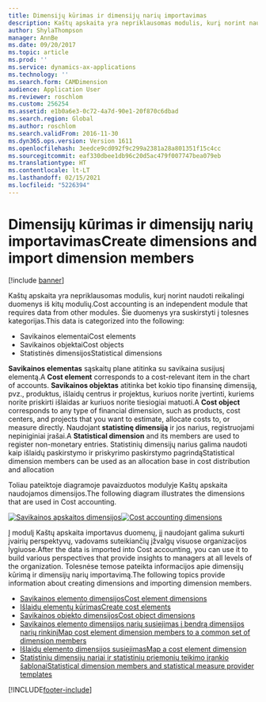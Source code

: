 ```yaml
---
title: Dimensijų kūrimas ir dimensijų narių importavimas
description: Kaštų apskaita yra nepriklausomas modulis, kurį norint naudoti reikalingi bendrieji duomenys iš kitų modulių.
author: ShylaThompson
manager: AnnBe
ms.date: 09/20/2017
ms.topic: article
ms.prod: ''
ms.service: dynamics-ax-applications
ms.technology: ''
ms.search.form: CAMDimension
audience: Application User
ms.reviewer: roschlom
ms.custom: 256254
ms.assetid: e1b0a6e3-0c72-4a7d-90e1-20f870c6dbad
ms.search.region: Global
ms.author: roschlom
ms.search.validFrom: 2016-11-30
ms.dyn365.ops.version: Version 1611
ms.openlocfilehash: 3eedce9cd092f9c299a2381a28a801351f15c4cc
ms.sourcegitcommit: eaf330dbee1db96c20d5ac479f007747bea079eb
ms.translationtype: HT
ms.contentlocale: lt-LT
ms.lasthandoff: 02/15/2021
ms.locfileid: "5226394"
---
```

# <a name="create-dimensions-and-import-dimension-members"></a><span data-ttu-id="3894a-103">Dimensijų kūrimas ir dimensijų narių importavimas</span><span class="sxs-lookup"><span data-stu-id="3894a-103">Create dimensions and import dimension members</span></span>

[!include [banner](../includes/banner.md)]

<span data-ttu-id="3894a-104">Kaštų apskaita yra nepriklausomas modulis, kurį norint naudoti reikalingi duomenys iš kitų modulių.</span><span class="sxs-lookup"><span data-stu-id="3894a-104">Cost accounting is an independent module that requires data from other modules.</span></span> <span data-ttu-id="3894a-105">Šie duomenys yra suskirstyti į tolesnes kategorijas.</span><span class="sxs-lookup"><span data-stu-id="3894a-105">This data is categorized into the following:</span></span>

-  <span data-ttu-id="3894a-106">Savikainos elementai</span><span class="sxs-lookup"><span data-stu-id="3894a-106">Cost elements</span></span>
-  <span data-ttu-id="3894a-107">Savikainos objektai</span><span class="sxs-lookup"><span data-stu-id="3894a-107">Cost objects</span></span>
-  <span data-ttu-id="3894a-108">Statistinės dimensijos</span><span class="sxs-lookup"><span data-stu-id="3894a-108">Statistical dimensions</span></span>

<span data-ttu-id="3894a-109">**Savikainos elementas** sąskaitų plane atitinka su savikaina susijusį elementą.</span><span class="sxs-lookup"><span data-stu-id="3894a-109">A **Cost element** corresponds to a cost-relevant item in the chart of accounts.</span></span> <span data-ttu-id="3894a-110">**Savikainos objektas** atitinka bet kokio tipo finansinę dimensiją, pvz., produktus, išlaidų centrus ir projektus, kuriuos norite įvertinti, kuriems norite priskirti išlaidas ar kuriuos norite tiesiogiai matuoti.</span><span class="sxs-lookup"><span data-stu-id="3894a-110">A **Cost object** corresponds to any type of financial dimension, such as products, cost centers, and projects that you want to estimate, allocate costs to, or measure directly.</span></span> <span data-ttu-id="3894a-111">Naudojant **statistinę dimensiją** ir jos narius, registruojami nepiniginiai įrašai.</span><span class="sxs-lookup"><span data-stu-id="3894a-111">A **Statistical dimension** and its members are used to register non-monetary entries.</span></span> <span data-ttu-id="3894a-112">Statistinių dimensijų narius galima naudoti kaip išlaidų paskirstymo ir priskyrimo paskirstymo pagrindą</span><span class="sxs-lookup"><span data-stu-id="3894a-112">Statistical dimension members can be used as an allocation base in cost distribution and allocation</span></span> 

<span data-ttu-id="3894a-113">Toliau pateiktoje diagramoje pavaizduotos modulyje Kaštų apskaita naudojamos dimensijos.</span><span class="sxs-lookup"><span data-stu-id="3894a-113">The following diagram illustrates the dimensions that are used in Cost accounting.</span></span>

<span data-ttu-id="3894a-114">[![Savikainos apskaitos dimensijos](./media/cost-eos-dimensions.png)](./media/cost-eos-dimensions.png)</span><span class="sxs-lookup"><span data-stu-id="3894a-114">[![Cost accounting dimensions](./media/cost-eos-dimensions.png)](./media/cost-eos-dimensions.png)</span></span>

<span data-ttu-id="3894a-115">Į modulį Kaštų apskaita importavus duomenų, jį naudojant galima sukurti įvairių perspektyvų, vadovams suteikiančių įžvalgų visuose organizacijos lygiuose.</span><span class="sxs-lookup"><span data-stu-id="3894a-115">After the data is imported into Cost accounting, you can use it to build various perspectives that provide insights to managers at all levels of the organization.</span></span> <span data-ttu-id="3894a-116">Tolesnėse temose pateikta informacijos apie dimensijų kūrimą ir dimensijų narių importavimą.</span><span class="sxs-lookup"><span data-stu-id="3894a-116">The following topics provide information about creating dimensions and importing dimension members.</span></span> 

-  [<span data-ttu-id="3894a-117">Savikainos elemento dimensijos</span><span class="sxs-lookup"><span data-stu-id="3894a-117">Cost element dimensions</span></span>](cost-elements.md)
-  [<span data-ttu-id="3894a-118">Išlaidų elementų kūrimas</span><span class="sxs-lookup"><span data-stu-id="3894a-118">Create cost elements</span></span>](./tasks/create-cost-elements.md)
-  [<span data-ttu-id="3894a-119">Savikainos objekto dimensijos</span><span class="sxs-lookup"><span data-stu-id="3894a-119">Cost object dimensions</span></span>](cost-objects.md)
-  [<span data-ttu-id="3894a-120">Savikainos elemento dimensijos narių susiejimas į bendrą dimensijos narių rinkinį</span><span class="sxs-lookup"><span data-stu-id="3894a-120">Map cost element dimension members to a common set of dimension members</span></span>](map-cost-elements-dimension-members.md)
-  [<span data-ttu-id="3894a-121">Išlaidų elemento dimensijos susiejimas</span><span class="sxs-lookup"><span data-stu-id="3894a-121">Map a cost element dimension</span></span>](./tasks/map-cost-element-dimension.md)
-  [<span data-ttu-id="3894a-122">Statistinių dimensijų nariai ir statistinių priemonių teikimo įrankio šablonai</span><span class="sxs-lookup"><span data-stu-id="3894a-122">Statistical dimension members and statistical measure provider templates</span></span>](statistical-measure-provider-template.md)








[!INCLUDE[footer-include](../../includes/footer-banner.md)]